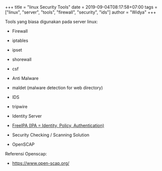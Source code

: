 +++
title = "linux Security Tools"
date = 2019-09-04T08:17:58+07:00
tags = ["linux", "server", "tools", "firewall", "security", "ids"]
author = "Widya"
+++

Tools yang biasa digunakan pada server linux:

* Firewall
 * iptables
 * ipset
 * shorewall
 * csf

* Anti Malware
 * maldet (malware detection for web directory)

* IDS
 * tripwire

* Identity Server
 * [FreeIPA (IPA = Identity, Policy, Authentication)](https://freeipa.org)

* Security Checking / Scanning Solution
 * OpenSCAP

Referensi Openscap:

* https://www.open-scap.org/

